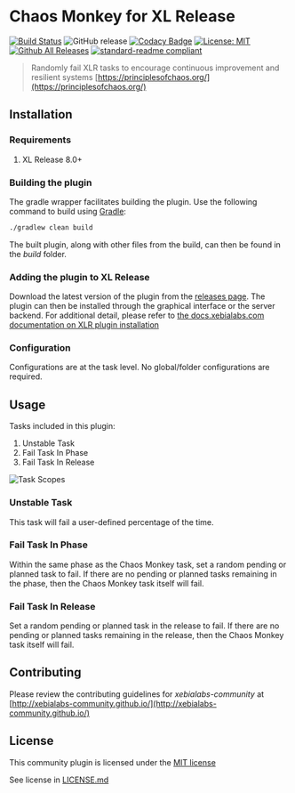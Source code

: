 # Chaos Monkey for XL Release

[![Build Status][xlr-chaos-monkey-plugin-travis-image]][xlr-chaos-monkey-plugin-travis-url]
![GitHub release](https://img.shields.io/github/release/xebialabs-community/xlr-chaos-monkey-plugin.svg)
[![Codacy Badge](https://api.codacy.com/project/badge/Grade/69e1ca3ab3a14a30bb60499becbb61dc)](https://www.codacy.com/app/ndebuhr/xlr-chaos-monkey-plugin?utm_source=github.com&amp;utm_medium=referral&amp;utm_content=xebialabs-community/xlr-chaos-monkey-plugin&amp;utm_campaign=Badge_Grade)
[![License: MIT][xlr-chaos-monkey-plugin-license-image]][xlr-chaos-monkey-plugin-license-url]
[![Github All Releases][xlr-chaos-monkey-plugin-downloads-image]][xlr-chaos-monkey-plugin-releases-url]
[![standard-readme compliant](https://img.shields.io/badge/readme%20style-standard-blue.svg)](https://github.com/RichardLitt/standard-readme)

> Randomly fail XLR tasks to encourage continuous improvement and resilient systems [https://principlesofchaos.org/](https://principlesofchaos.org/)

## Installation

### Requirements

1. XL Release 8.0+

### Building the plugin
The gradle wrapper facilitates building the plugin.  Use the following command to build using [Gradle](https://gradle.org/):
```bash
./gradlew clean build
```
The built plugin, along with other files from the build, can then be found in the _build_ folder.

### Adding the plugin to XL Release

Download the latest version of the plugin from the [releases page][xlr-chaos-monkey-plugin-releases-url].  The plugin can then be installed through the graphical interface or the server backend.  For additional detail, please refer to [the docs.xebialabs.com documentation on XLR plugin installation](https://docs.xebialabs.com/xl-release/how-to/install-or-remove-xl-release-plugins.html)

### Configuration

Configurations are at the task level.  No global/folder configurations are required.

## Usage

Tasks included in this plugin:
1. Unstable Task
1. Fail Task In Phase
1. Fail Task In Release

![Task Scopes](images/task-impacts.jpg)

### Unstable Task
This task will fail a user-defined percentage of the time.

### Fail Task In Phase
Within the same phase as the Chaos Monkey task, set a random pending or planned task to fail.  If there are no pending or planned tasks remaining in the phase, then the Chaos Monkey task itself will fail.

### Fail Task In Release
Set a random pending or planned task in the release to fail.  If there are no pending or planned tasks remaining in the release, then the Chaos Monkey task itself will fail.

## Contributing

Please review the contributing guidelines for _xebialabs-community_ at [http://xebialabs-community.github.io/](http://xebialabs-community.github.io/)

## License

This community plugin is licensed under the [MIT license][xlr-chaos-monkey-plugin-license-url]

See license in [LICENSE.md](LICENSE.md)

[xlr-chaos-monkey-plugin-travis-image]: https://travis-ci.org/xebialabs-community/xlr-chaos-monkey-plugin.svg?branch=master
[xlr-chaos-monkey-plugin-travis-url]: https://travis-ci.org/xebialabs-community/xlr-chaos-monkey-plugin
[xlr-chaos-monkey-plugin-license-image]: https://img.shields.io/badge/license-MIT-yellow.svg
[xlr-chaos-monkey-plugin-license-url]: https://opensource.org/licenses/MIT
[xlr-chaos-monkey-plugin-downloads-image]: https://img.shields.io/github/downloads/xebialabs-community/xlr-chaos-monkey-plugin/total.svg
[xlr-chaos-monkey-plugin-releases-url]: https://github.com/xebialabs-community/xlr-chaos-monkey-plugin/releases